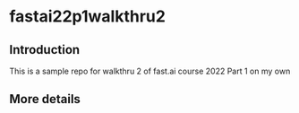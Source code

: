 # fastai22p1walkthru2

## Introduction

This is a sample repo for walkthru 2 of fast.ai course 2022 Part 1 on my own

## More details


